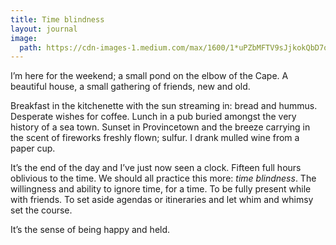 ```yaml
---
title: Time blindness
layout: journal
image:
  path: https://cdn-images-1.medium.com/max/1600/1*uPZbMFTV9sJjkokQbD7oPA.jpeg
---
```


I’m here for the weekend; a small pond on the elbow of the Cape. A beautiful
house, a small gathering of friends, new and old.

Breakfast in the kitchenette with the sun streaming in: bread and hummus.
Desperate wishes for coffee. Lunch in a pub buried amongst the very history of a
sea town. Sunset in Provincetown and the breeze carrying in the scent of
fireworks freshly flown; sulfur. I drank mulled wine from a paper cup.

It’s the end of the day and I’ve just now seen a clock. Fifteen full hours
oblivious to the time. We should all practice this more: _time blindness_. The
willingness and ability to ignore time, for a time. To be fully present while
with friends. To set aside agendas or itineraries and let whim and whimsy set
the course.

It’s the sense of being happy and held.

